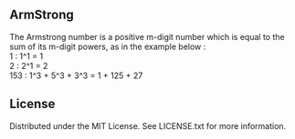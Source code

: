 ## ArmStrong
The Armstrong number is a positive m-digit number which is equal to the sum of its m-digit powers, as in the example below : 
<br />1 : 1^1 = 1
<br />2 : 2^1 = 2
<br />153 : 1^3 + 5^3 + 3^3 = 1 + 125 + 27
## License
Distributed under the MIT License. See LICENSE.txt for more information.
